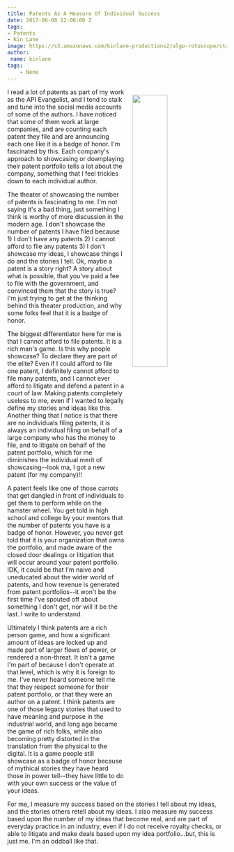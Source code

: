 ```yaml
---
title: Patents As A Measure Of Individual Success
date: 2017-06-08 12:00:00 Z
tags:
- Patents
- Kin Lane
image: https://s3.amazonaws.com/kinlane-productions2/algo-rotoscope/stories/raven-fence.jpg
author:
 name: kinlane
tags:
    - None
---
```

<p><img src="https://s3.amazonaws.com/kinlane-productions2/algo-rotoscope/stories/raven-fence.jpg" align="right" width="40%" style="padding: 15px;" /></p>I read a lot of patents as part of my work as the API Evangelist, and I tend to stalk and tune into the social media accounts of some of the authors. I have noticed that some of them work at large companies, and are counting each patent they file and are announcing each one like it is a badge of honor. I'm fascinated by this. Each company's approach to showcasing or downplaying their patent portfolio tells a lot about the company, something that I feel trickles down to each individual author.

The theater of showcasing the number of patents is fascinating to me. I'm not saying it's a bad thing, just something I think is worthy of more discussion in the modern age. I don't showcase the number of patents I have filed because 1) I don't have any patents 2) I cannot afford to file any patents 3) I don't showcase my ideas, I showcase things I do and the stories I tell. Ok, maybe a patent is a story right? A story about what is possible, that you've paid a fee to file with the government, and convinced them that the story is true? I'm just trying to get at the thinking behind this theater production, and why some folks feel that it is a badge of honor.

The biggest differentiator here for me is that I cannot afford to file patents. It is a rich man's game. Is this why people showcase? To declare they are part of the elite?
 Even if I could afford to file one patent, I definitely cannot afford to file many patents, and I cannot ever afford to litigate and defend a patent in a court of law. Making patents completely useless to me, even if I wanted to legally define my stories and ideas like this. Another thing that I notice is that there are no individuals filing patents, it is always an individual filing on behalf of a large company who has the money to file, and to litigate on behalf of the patent portfolio, which for me diminishes the individual merit of showcasing--look ma, I got a new patent (for my company)!!

A patent feels like one of those carrots that get dangled in front of individuals to get them to perform while on the hamster wheel. You get told in high school and college by your mentors that the number of patents you have is a badge of honor. However, you never get told that it is your organization that owns the portfolio, and made aware of the closed door dealings or litigation that will occur around your patent portfolio. IDK, it could be that I'm naive and uneducated about the wider world of patents, and how revenue is generated from patent portfolios--it won't be the first time I've spouted off about something I don't get, nor will it be the last. I write to understand.

Ultimately I think patents are a rich person game, and how a significant amount of ideas are locked up and made part of larger flows of power, or rendered a non-threat. It isn't a game I'm part of because I don't operate at that level, which is why it is foreign to me. I've never heard someone tell me that they respect someone for their patent portfolio, or that they were an author on a patent. I think patents are one of those legacy stories that used to have meaning and purpose in the industrial world, and long ago became the game of rich folks, while also becoming pretty distorted in the translation from the physical to the digital. It is a game people still showcase as a badge of honor because of mythical stories they have heard those in power tell--they have little to do with your own success or the value of your ideas. 

For me, I measure my success based on the stories I tell about my ideas, and the stories others retell about my ideas. I also measure my success based upon the number of my ideas that become real, and are part of everyday practice in an industry, even if I do not receive royalty checks, or able to litigate and make deals based upon my idea portfolio...but, this is just me. I'm an oddball like that.